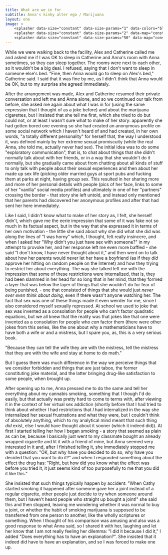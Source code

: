 ```yaml
---
title: What are we in for
subtitle: Anna's kinky alter ego / Marijuana
layout: one
image: >
    <splasher data-size="constant" data-size-params="1" data-colors="black" data-map="fractal" data-params="5"></splasher>
    <splasher data-size="constant" data-size-params="2" data-map="constant" data-params="100"></splasher>
    <splasher data-size="constant" data-size-params="50" data-map="constant" data-params="10000"></splasher>
---
```


While we were walking back to the facility, Alex and Catherine called me and asked me if I was OK to sleep in Catherine and Anna's room with Anna sometimes, so they can sleep together. The rooms were next to each other, so it wouldn't be a big deal. I refused, saying that I don't want to sleep in someone else's bed.  <span class="voice-cathy">"Fine, then Anna would go to sleep on Alex's bed," </span>Catherine said. I said that it was fine by me, as I didn't think that Anna would be OK, but to my surprise she agreed immediately. 

After the arrangement was made, Alex and Catherine resumed their private conversation and left me and Anna alone, and so we continued our talk from before, she asked me again about what I was in for (using the same expression that I thought of as a joke before) and about the marijuana cigarettes, but I insisted that she tell me first, which she tried to do but could not, or at least I wasn't sure what to make of her story: apparently she had gotten bored one evening so she had created an anonymous profile on some social network which I haven't heard of and had created, in her own words, "a totally different personality" for herself that, the way I understood it, was defined mainly by her extreme sexual promiscuity (while the real Anna, she told me, actually never had sex). The initial idea was to do some "exploratory communication", that is, to chat about things that she didn't normally talk about with her friends, or in a way that she wouldn't do it normally, but she gradually came about from chatting about all kinds of stuff to only talk with people about their sexual experiences and then about her made up sex life (picking older married guys at sport pubs and fucking them at parks at night, having group sex.  This resulted in her sharing more and more of her personal details with people (pics of her face, links to some of her "vanilla" social media profiles) and ultimately in one of her "partners" crossing the border - that story she left untold, and instead only mentioned that her parents had discovered her anonymous profiles and after that had sent her here immediately.

Like I said, I didn't know what to make of her story as, I felt, she herself didn't, which gave me the eerie impression that some of it was fake not so much in its factual aspect, but in the way that she expressed it in terms of her own motivation - the little she said about why she did what she did was along the lines of "I was horny" which, I thought, felt really insincere, and when I asked her "Why didn't you just have sex with someone?" in my attempt to provoke her, and her response left me even more baffled - she said  "I don't know, I have never thought about it," and then went on to talk about how her parents would never let her have a boyfriend (as if they *did* approve her hitting on random people on the Internet) and how they trying to restrict her about everything. The way she talked left me with the impression that some of these restrictions were internalized, that is, they had been slammed in her head for so long that in her mind, that they formed a layer that was below the layer of things that she wouldn't do for fear of being punished, - one that consisted of things that she would just *never ever even think about doing*, even if there wasn't anyone watching her. The fact that sex was one of these things made it even weirder for me, since I also considered myself sexually repressed. At school we used to joke that sex was invented as a consolation for people who can't factor quadratic equations, but we all knew that the reality was that jokes like that one were invented as a consolation for people who *can* factor them (there were other jokes from this series, like the one about why a mathematicians have to have both a wife or and a mistress, but I spare you, as, this is a very serious book.

 <span class="voice-maxim">"Because they can tell the wife they are with the mistress, tell the mistress that they are with the wife and stay at home to do math."</span>

But I guess there was much difference in the way we perceive things that we consider forbidden and things that are just taboo, the former constituting joke material, and the latter bringing drug-like satisfaction to some people, when brought up. 

After opening up to me, Anna pressed me to do the same and tell her everything about my cannabis smoking, something that I though I'd do easily, but that actually was pretty hard to come to terms with, after viewing it in the context of her virtual sex addiction (shortly before that I had tried to think about whether I had restrictions that *I* had internalized in the way she internalized her sexual frustrations and what they were, but I couldn't think of absolutely anything, which to my analytical mind meant that such thing *did* exist, else I would have thought about it sooner (which it indeed did)). At first I started telling her how I began smoking - a story that seemed as plain as can be, because I basically just went to my classmate bought an already wrapped cigarette and lit it with a friend of mine, but Anna seemed very interested in it and, after I finished telling it, she immediately stopped me with a question:  <span class="voice-anna">"OK, but why have you decided to do so, why have you decided that you want to do it?" </span>and when I responded something about the effect the drug has:  <span class="voice-anna">"Right, but how did you know what the effect was before you tried it, it just seems kind of too purposefully to me that you did it like this." </span>

She insisted that such things typically happen by accident:  <span class="voice-anna">"When Cathy started smoking it happened after someone gave her a joint instead of a regular cigarette, other people just decide to try when someone around them, but I haven't heard people who straight up bought a joint!" </span>she said this and then stopped, leaving me wondering whether it was normal to buy a joint, or whether the habit of smoking marijuana is supposed to be transferred from one person to another, like the wholly scriptures or something. When I thought of his comparison was amusing and also was a good response to what Anna said, so I shared it with her, laughing and let her know that I am not really feeling her dilemma:  <span class="voice-maxim">"I did it because I did it," </span>I added <span class="voice-maxim"> "Does everything has to have an explanation?"</span>. She insisted that it indeed did have to have an explanation, and so I was forced to make one up.
